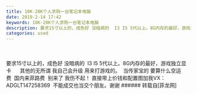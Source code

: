 ```yaml
---
title: 10K-20K个人求购一台笔记本电脑
date: 2019-2-14 17:42
keywords: 10K-20K个人求购一台笔记本电脑
description: 要求15寸以上的，成色好 没暗病的  I3 I5 5代以上。8G内存的最好，游戏独立显卡      其他的无所谓 我自己会升级 用来打游戏的。  当传家宝的 要算什么空运费  国内来菲路费  别来了 我伤不起！ 直接带上价钱和配置图加我VX：ADGLT147258369  不能成交也当交个朋友。谢谢
categories: used
---
```

<td class="t_f" id="postmessage_3005544">

<br/>
<br/>
要求15寸以上的，成色好 没暗病的  I3 I5 5代以上。8G内存的最好，游戏独立显卡      其他的无所谓 我自己会升级 用来打游戏的。  当传家宝的 要算什么空运费  国内来菲路费  别来了 我伤不起！ 直接带上价钱和配置图加我VX：ADGLT147258369  不能成交也当交个朋友。谢谢</td>
###### 转载自[菲龙网]